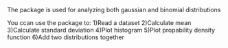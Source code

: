 The package is used for analyzing both gaussian and binomial distributions

You ccan use the package to:
1)Read a dataset
2)Calculate mean
3)Calculate standard deviation
4)Plot histogram
5)Plot propability density function
6)Add two distributions together
